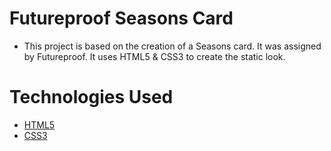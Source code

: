 # Futureproof Seasons Card

- This project is based on the creation of a Seasons card. It was assigned by Futureproof. It uses HTML5 & CSS3 to create the static look.

# Technologies Used

- [HTML5](https://developer.mozilla.org/en-US/docs/Learn/Getting_started_with_the_web/HTML_basics)
- [CSS3](https://developer.mozilla.org/en-US/docs/Web/CSS)
